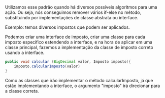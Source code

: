 Utilizamos esse padrão quando há diversos possíveis algoritmos para uma ação. 
Ou seja, nós conseguimos remover vários if-else no método,
substituindo por implementações de classe abstrata ou interface.


Exemplo:
temos diversos impostos que podem ser aplicados.

Podemos criar uma interface de imposto, criar uma classe para cada imposto específico
estendendo a interface, e na hora de aplicar em uma classe principal,
fazemos a implementação da classe de imposto correto usando a interface.

```java
public void calcular (BigDecimal valor, Imposto imposto){
    imposto.calcularImposto(valor)
}
```

Como as classes que irão implementar o método calcularImposto, já que estão implementando
a interface, o argumento "imposto" irá direcionar para a classe correta.

